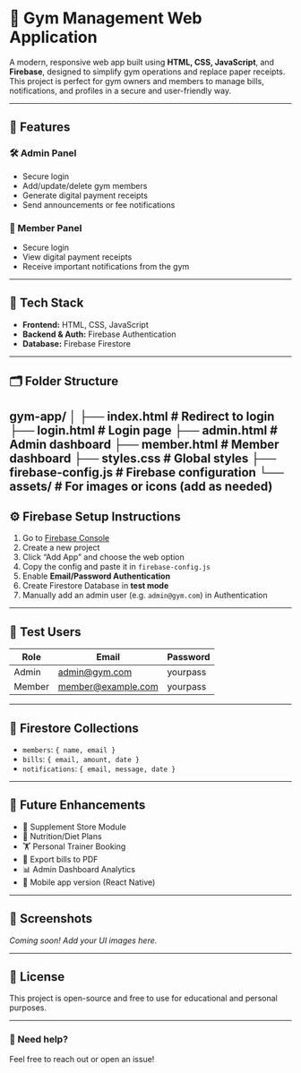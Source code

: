 # 💪 Gym Management Web Application

A modern, responsive web app built using **HTML, CSS, JavaScript**, and **Firebase**, designed to simplify gym operations and replace paper receipts. This project is perfect for gym owners and members to manage bills, notifications, and profiles in a secure and user-friendly way.

---

## 🚀 Features

### 🛠 Admin Panel
- Secure login
- Add/update/delete gym members
- Generate digital payment receipts
- Send announcements or fee notifications

### 🙋 Member Panel
- Secure login
- View digital payment receipts
- Receive important notifications from the gym

---

## 🔧 Tech Stack

- **Frontend:** HTML, CSS, JavaScript
- **Backend & Auth:** Firebase Authentication
- **Database:** Firebase Firestore

---

## 🗂 Folder Structure

gym-app/ 
│ 
├── index.html # Redirect to login 
├── login.html # Login page 
├── admin.html # Admin dashboard 
├── member.html # Member dashboard 
├── styles.css # Global styles 
├── firebase-config.js # Firebase configuration 
└── assets/ # For images or icons (add as needed)
---

## ⚙️ Firebase Setup Instructions

1. Go to [Firebase Console](https://console.firebase.google.com)
2. Create a new project
3. Click “Add App” and choose the web option
4. Copy the config and paste it in `firebase-config.js`
5. Enable **Email/Password Authentication**
6. Create Firestore Database in **test mode**
7. Manually add an admin user (e.g. `admin@gym.com`) in Authentication

---

## 🧪 Test Users

| Role    | Email           | Password  |
|---------|------------------|-----------|
| Admin   | admin@gym.com    | yourpass  |
| Member  | member@example.com | yourpass  |

---

## 🧱 Firestore Collections

- `members`: `{ name, email }`
- `bills`: `{ email, amount, date }`
- `notifications`: `{ email, message, date }`

---

## 🌱 Future Enhancements

- 💊 Supplement Store Module
- 🍎 Nutrition/Diet Plans
- 🏋️ Personal Trainer Booking
- 🧾 Export bills to PDF
- 📊 Admin Dashboard Analytics
- 📱 Mobile app version (React Native)

---

## 📸 Screenshots

*Coming soon! Add your UI images here.*

---

## 📝 License

This project is open-source and free to use for educational and personal purposes.

---

### 💬 Need help?
Feel free to reach out or open an issue!
